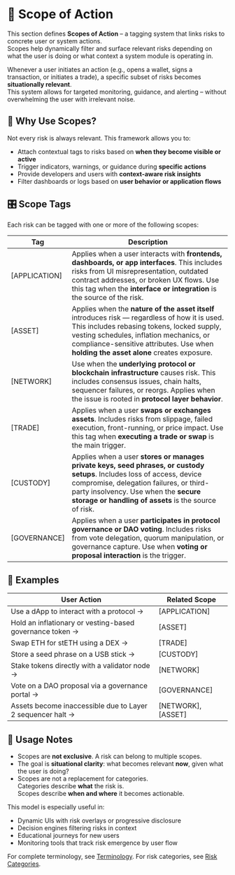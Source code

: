 # 🔁 Scope of Action

This section defines **Scopes of Action** – a tagging system that links risks to concrete user or system actions.  
Scopes help dynamically filter and surface relevant risks depending on what the user is doing or what context a system module is operating in.

Whenever a user initiates an action (e.g., opens a wallet, signs a transaction, or initiates a trade), a specific subset of risks becomes **situationally relevant**.  
This system allows for targeted monitoring, guidance, and alerting – without overwhelming the user with irrelevant noise.

## 🧭 Why Use Scopes?

Not every risk is always relevant. This framework allows you to:

- Attach contextual tags to risks based on **when they become visible or active**
- Trigger indicators, warnings, or guidance during **specific actions**
- Provide developers and users with **context-aware risk insights**
- Filter dashboards or logs based on **user behavior or application flows**

<!-- PAGEBREAK -->

## 🎛 Scope Tags

Each risk can be tagged with one or more of the following scopes:

| Tag           | Description                                                                                                                                                                                                                                                                      |
| ------------- | -------------------------------------------------------------------------------------------------------------------------------------------------------------------------------------------------------------------------------------------------------------------------------- |
| [APPLICATION] | Applies when a user interacts with **frontends, dashboards, or app interfaces**. This includes risks from UI misrepresentation, outdated contract addresses, or broken UX flows. Use this tag when the **interface or integration** is the source of the risk.                   |
| [ASSET]       | Applies when the **nature of the asset itself** introduces risk — regardless of how it is used. This includes rebasing tokens, locked supply, vesting schedules, inflation mechanics, or compliance-sensitive attributes. Use when **holding the asset alone** creates exposure. |
| [NETWORK]     | Use when the **underlying protocol or blockchain infrastructure** causes risk. This includes consensus issues, chain halts, sequencer failures, or reorgs. Applies when the issue is rooted in **protocol layer behavior**.                                                      |
| [TRADE]       | Applies when a user **swaps or exchanges assets**. Includes risks from slippage, failed execution, front-running, or price impact. Use this tag when **executing a trade or swap** is the main trigger.                                                                          |
| [CUSTODY]     | Applies when a user **stores or manages private keys, seed phrases, or custody setups**. Includes loss of access, device compromise, delegation failures, or third-party insolvency. Use when the **secure storage or handling of assets** is the source of risk.                |
| [GOVERNANCE]  | Applies when a user **participates in protocol governance or DAO voting**. Includes risks from vote delegation, quorum manipulation, or governance capture. Use when **voting or proposal interaction** is the trigger.                                                          |

<!-- PAGEBREAK -->

## 🧪 Examples

| User Action                                                | Related Scope      |
| ---------------------------------------------------------- | ------------------ |
| Use a dApp to interact with a protocol →                   | [APPLICATION]      |
| Hold an inflationary or vesting-based governance token →   | [ASSET]            |
| Swap ETH for stETH using a DEX →                           | [TRADE]            |
| Store a seed phrase on a USB stick →                       | [CUSTODY]          |
| Stake tokens directly with a validator node →              | [NETWORK]          |
| Vote on a DAO proposal via a governance portal →           | [GOVERNANCE]       |
| Assets become inaccessible due to Layer 2 sequencer halt → | [NETWORK], [ASSET] |

## 🧰 Usage Notes

- Scopes are **not exclusive**. A risk can belong to multiple scopes.
- The goal is **situational clarity**: what becomes relevant **now**, given what the user is doing?
- Scopes are not a replacement for categories.  
  Categories describe **what** the risk is.  
  Scopes describe **when and where** it becomes actionable.

This model is especially useful in:

- Dynamic UIs with risk overlays or progressive disclosure
- Decision engines filtering risks in context
- Educational journeys for new users
- Monitoring tools that track risk emergence by user flow

<!-- HIDDEN -->

For complete terminology, see [Terminology](./terminology.md). For risk categories, see [Risk Categories](./categories.md).

<!-- /HIDDEN -->
